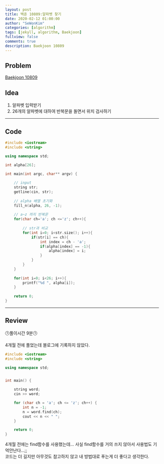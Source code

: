 ```yaml
---
layout: post
title: 백준 10809:알파벳 찾기
date: 2020-02-12 01:00:00
author: "SeWonKim"
categories: [algorithm]
tags: [jekyll, algorithm, Baekjoon]
fullview: false
comments: true
description: Baekjoon 10809
---
```


## Problem

[Baekjoon 10809](https://www.acmicpc.net/problem/10809)

## Idea

1. 알파벳 입력받기
2. 26개의 알파벳에 대하여 반복문을 돌면서 위치 검사하기

---

## Code
```cpp
#include <iostream>
#include <string>

using namespace std;

int alpha[26];

int main(int argc, char** argv) {
	
	// input
	string str;
	getline(cin, str);
	
	// alpha 배열 초기화
	fill_n(alpha, 26, -1);
	 
	// a~z 까지 반복문
	for(char ch='a'; ch <='z'; ch++){
		
		// str과 비교 
		for(int i=0; i<str.size(); i++){
			if(str[i] == ch){
				int index = ch - 'a';
				if(alpha[index] == -1){
					alpha[index] = i;
				}
			}
		}
	} 
	
	for(int i=0; i<26; i++){
		printf("%d ", alpha[i]);
	}
	
	return 0;
}
```


---

## Review

🕒풀이시간 9분🕒 

4개월 전에 풀었는데 블로그에 기록하지 않았다.

```cpp
#include <iostream>
#include <string>

using namespace std;


int main() {

	string word;
	cin >> word;

	for (char ch = 'a'; ch <= 'z'; ch++) {
		int n = -1;
		n = word.find(ch);
		cout << n << " ";
	}

	return 0;
}
```

4개월 전에는 find함수를 사용했는데... 사실 find함수를 거의 쓰지 않아서 사용법도 기억안난다...;;    
코드는 더 길지만 아무것도 참고하지 않고 내 방법대로 푸는게 더 좋다고 생각한다.